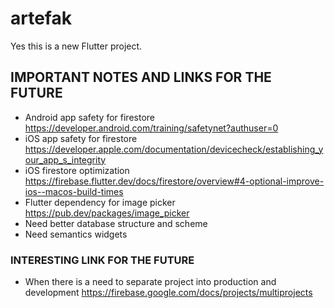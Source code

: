 # artefak

Yes this is a new Flutter project.

## IMPORTANT NOTES AND LINKS FOR THE FUTURE

- Android app safety for firestore
    https://developer.android.com/training/safetynet?authuser=0
- iOS app safety for firestore
    https://developer.apple.com/documentation/devicecheck/establishing_your_app_s_integrity
- iOS firestore optimization
    https://firebase.flutter.dev/docs/firestore/overview#4-optional-improve-ios--macos-build-times
- Flutter dependency for image picker
    https://pub.dev/packages/image_picker
- Need better database structure and scheme
- Need semantics widgets

### INTERESTING LINK FOR THE FUTURE
- When there is a need to separate project into production and development
    https://firebase.google.com/docs/projects/multiprojects

